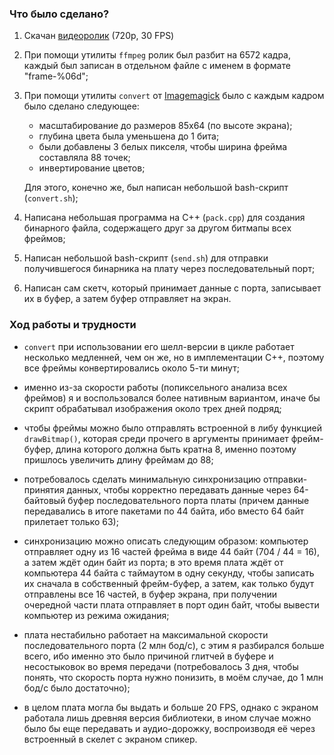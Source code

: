 ### Что было сделано?

1) Скачан [видеоролик](https://www.youtube.com/watch?v=UkgK8eUdpAo) (720p, 30 FPS)
2) При помощи утилиты `ffmpeg` ролик был разбит на 6572 кадра, каждый был записан в отдельном файле с именем в формате "frame-%06d";
2) При помощи утилиты `convert` от [Imagemagick](https://imagemagick.org/) было с каждым кадром было сделано следующее:

    * масштабирование до размеров 85x64 (по высоте экрана);
    * глубина цвета была уменьшена до 1 бита;
    * были добавлены 3 белых пикселя, чтобы ширина фрейма составляла 88 точек;
    * инвертирование цветов;
    
    Для этого, конечно же, был написан небольшой bash-скрипт (`convert.sh`);
    
3) Написана небольшая программа на C++ (`pack.cpp`) для создания бинарного файла, содержащего друг за другом битмапы всех фреймов;
4) Написан небольшой bash-скрипт (`send.sh`) для отправки получившегося бинарника на плату через последовательный порт;
5) Написан сам скетч, который принимает данные с порта, записывает их в буфер, а затем буфер отправляет на экран.

### Ход работы и трудности

* `convert` при использовании его шелл-версии в цикле работает несколько медленней, чем он же, но в имплементации C++, поэтому все фреймы конвертировались около 5-ти минут;

* именно из-за скорости работы (попиксельного анализа всех фреймов) я и воспользовался более нативным вариантом, иначе бы скрипт обрабатывал изображения около трех дней подряд;

* чтобы фреймы можно было отправлять встроенной в либу функцией `drawBitmap()`, которая среди прочего в аргументы принимает фрейм-буфер, длина которого должна быть кратна 8, именно поэтому пришлось увеличить длину фреймам до 88;

* потребовалось сделать минимальную синхронизацию отправки-принятия данных, чтобы корректно передавать данные через 64-байтовый буфер последовательного порта платы (причем данные передавались в итоге пакетами по 44 байта, ибо вместо 64 байт прилетает только 63);

* синхронизацию можно описать следующим образом: компьютер отправляет одну из 16 частей фрейма в виде 44 байт (704 / 44 = 16), а затем ждёт один байт из порта; в это время плата ждёт от компьютера 44 байта с таймаутом в одну секунду, чтобы записать их сначала в собственный фрейм-буфер, а затем, как только будут отправлены все 16 частей, в буфер экрана, при получении очередной части плата отправляет в порт один байт, чтобы вывести компьютер из режима ожидания;

* плата нестабильно работает на максимальной скорости последовательного порта (2 млн бод/с), с этим я разбирался больше всего, ибо именно это было причиной глитчей в буфере и несостыковок во время передачи (потребовалось 3 дня, чтобы понять, что скорость порта нужно понизить, в моём случае, до 1 млн бод/с было достаточно);

* в целом плата могла бы выдать и больше 20 FPS, однако с экраном работала лишь древняя версия библиотеки, в ином случае можно было бы еще передавать и аудио-дорожку, воспроизводя её через встроенный в скелет с экраном спикер.
